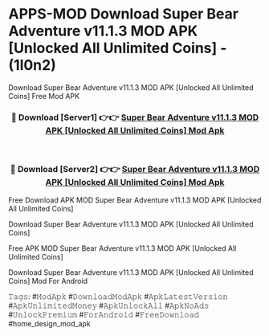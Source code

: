 # APPS-MOD Download Super Bear Adventure v11.1.3 MOD APK [Unlocked All Unlimited Coins] - (1l0n2)
Download Super Bear Adventure v11.1.3 MOD APK [Unlocked All Unlimited Coins] Free Mod APK

<div align="center">
<h3>🔴 Download [Server1] 👉👉 <a href="https://apk-comot.site?title=Super_Bear_Adventure_v11.1.3_MOD_APK_[Unlocked_All_Unlimited_Coins]">Super Bear Adventure v11.1.3 MOD APK [Unlocked All Unlimited Coins] Mod Apk</a></h3><br>

<h3>🔴 Download [Server2] 👉👉 <a href="https://apk-comot.site?title=Super_Bear_Adventure_v11.1.3_MOD_APK_[Unlocked_All_Unlimited_Coins]">Super Bear Adventure v11.1.3 MOD APK [Unlocked All Unlimited Coins] Mod Apk</a></h3>
</div>


Free Download APK MOD Super Bear Adventure v11.1.3 MOD APK [Unlocked All Unlimited Coins]

Download Super Bear Adventure v11.1.3 MOD APK [Unlocked All Unlimited Coins] 

Free APK MOD Super Bear Adventure v11.1.3 MOD APK [Unlocked All Unlimited Coins] 

Download Super Bear Adventure v11.1.3 MOD APK [Unlocked All Unlimited Coins] Mod For Android

𝚃𝚊𝚐𝚜: #𝙼𝚘𝚍𝙰𝚙𝚔 #𝙳𝚘𝚠𝚗𝚕𝚘𝚊𝚍𝙼𝚘𝚍𝙰𝚙𝚔 #𝙰𝚙𝚔𝙻𝚊𝚝𝚎𝚜𝚝𝚅𝚎𝚛𝚜𝚒𝚘𝚗 #𝙰𝚙𝚔𝚄𝚗𝚕𝚒𝚖𝚒𝚝𝚎𝚍𝙼𝚘𝚗𝚎𝚢 #𝙰𝚙𝚔𝚄𝚗𝚕𝚘𝚌𝚔𝙰𝚕𝚕 #𝙰𝚙𝚔𝙽𝚘𝙰𝚍𝚜 #𝚄𝚗𝚕𝚘𝚌𝚔𝙿𝚛𝚎𝚖𝚒𝚞𝚖 #𝙵𝚘𝚛𝙰𝚗𝚍𝚛𝚘𝚒𝚍 #𝙵𝚛𝚎𝚎𝙳𝚘𝚠𝚗𝚕𝚘𝚊𝚍 #home_design_mod_apk